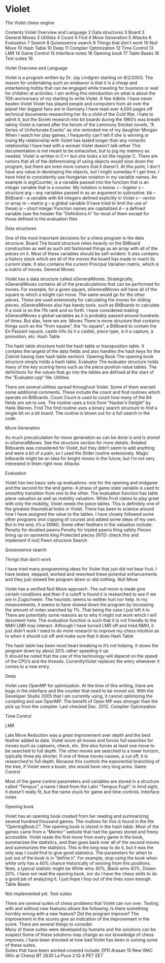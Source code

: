 # Violet
The Violet chess engine

Contents
Violet Overview and Language	2
Data structures	3
Board	3
General Moves	3
Utilities	4
Count	4
Find	4
Move Generation	5
Attacks	6
Evaluation	7
Search	8
Quisessence search	9
Things that don't work	10
Null Move	10
Hash Table	10
Deep	11
Complier Optimization	12
Time Control	13
LMR	14
Game Control	15
Interface notes	16
Opening book	17
Table Bases	18
Test suites	19


Violet Overview and Language

Violet is a program written by Dr. Jay Lindgren starting on 9/2/2003.  The reason for undertaking such an endeavor is that it is a cheap and entertaining hobby that can be engaged while traveling for business or wait for children at activities.  I am writing this introduction on what is about the 10th anniversary of my starting to write Violet.  A few tidbits:
I have never beaten Violet
Violet has played people and computers from all over the planet
Her biggest fans are in Germany
I have read over 4,000 pages off technical documents researching her
As a child of the Cold War, I hate to admit it, but the Soviet research into bit boards during the 1960’s was breath taking
Violet is named after the heroin of the Lemmony Snicket novels, “A Series of Unfortunate Events” as she reminded me of my daughter Morgan
When I watch her play games, I frequently can’t tell if she is winning or losing
My relationship with Violet has lasted longer than any romantic relationship I have had with a woman
Violet doesn’t talk either
This documentation is not meant to be exhaustive, but to jog my memory as needed.
Violet is written in C++ but she looks a lot like regular C.  There are rumors that all of the deferenceing of using objects would slow down the program, but  there are even more rumors that it doesn’t.  At this point, I don’t have any value in developing the objects, but I might someday if I get time.
I have tried to consistently use Hungarian notation in my variable names.  An example is argiCounter, is a variable passed into the function that is an integer variable that is a counter.  My notation is below.
i – Ingeter
s – structure
arg – any variables passed in as an argument to subroutine.
bb – BitBoard – a variable with 64 integers defined explicitly in Violet
v – vector or array
m – matrix
g – a global variable (I have tried to limit the use of these)
si – short integer
Function names are capitalized
d – a defined variable (see the header  file “Definitions.h” for most of them except for those defined in the evaluation files

Data structures

One of the most important decisions for a chess program is the data structure.
Board
The board structure relies heavily on the BitBoard construction as well as such old fashioned things as an  array with all of the pieces on it. Most of these variables should be self-evident.
 It also contains a history stack which are all of the moves the board has made to reach its current state.  It also contains the current Principal Variation matrix, which is a matrix of moves.
General Moves	

Violet has a data structure called sGeneralMoves.  Strategically, sGeneralMoves contains all of the precalculations that can be performed for moves.  For example, for a given square, sGeneralMoves will have all of the square to which a knight can move.  The same would go for the other pieces.  These are used extensively for calculating the moves for sliding pieces.
sGeneralMoves also has handy tools, such as BitBoards to calculate if a rook is on the 7th rank and so forth.
I have considered making sGeneralMoves a global variables as it is probably passed around hundreds of times.  But alas, here we are.
Moves
There is move structure that contains things such as the “from square”, the “to square”, a BitBoard to contain the En Passant square, castle info (is it a castle), piece type, is it a capture, a promotion, etc.
Hash Table

The hash table structure hold the hash table or transposition table.  It contains the largest of the data fields and also handles the hash keys for the Zobrist hasing (see hash table section).
Opening Book
The opening book structure simply holds a hash table.
Evaluator
The evaluator structure holds many of the key scoring items such as the piece position value tables.  The definitions for the values that go into the tables are defined at the start of the “Evaluator.cpp” file.
Utilities

There are several utilities spread throughout Violet. Some of them warrant some additional comments.  These include the count and find routines which operate on BitBoards.
Count
Count is used to count how many of the 64 fields are set to one.  The routine uses a trick from “Hacker’s Delight” by Hank Warren.
Find
The find routine uses a binary search structure to find a single bit on a bit board.  The routine is blown out for a full search in the code.

Move Generation

As much precalculation for move generation as can be done is and is stored in sGeneralMoves.  See the structure section for more details.
Rotated Bitboards was considered for Violet, but they didn’t seem to add anything and were a bit of a pain, so I used the Slider routine extensively.
Magic bitboards might be an idea for knight moves in the future, but I’m not very interested in them right now.
Attacks

Evaluation

Violet has two basic sets up evaluations. one for the opening and midgame and the second for the end game.  A phase of game state variable is used to smoothly transition from one to the other.
The evaluation function has table piece valuation as well as mobility valuation.  While Fruit claims to play great with only the mobility, Violet needs the piece tables.
This is definitely one of the greatest theoretical holes in Violet.  There has been to science around how I have assigned the value to the tables.  I have closely followed some other programs (not copying of course) and added some ideas of my own.  But in the end, it’s a SWAG.
Some other feathers in the valuation include:
Penalty for doubled pawns
Penalty for tripled pawns
King safety
Pieces lining up on oponents king
Protected pieces [NTD: check this and implement if not]
Pawn structure
Search

Quisessence search

Things that don't work

I have tried many programming ideas for Violet that just did not bear fruit.  I have tested, stepped, worked and reworked these potential enhancements and they just slowed the program down or did nothing.
Null Move

Violet has a verified Null Move approach.  The null move is made give certain conditions and then if a cutoff is found it is researched to see if we are in Zugschwein.
The heuristic seems to neither hurt nor help.  In my measurements, it seems to have slowed down the program by increasing the amount of notes searched by 1%.  That being the case I just left it in.
There are potentially some reasons as to why it might not work which I will document here.
The evaluation function is such that it is not friendly to the NMH
LMR may interact.  Although I have turned LMR off and tried NMH, it just didn’t work
I need to do more research to improve my chess intuition as to when it should cut off and make sure that it does
Hash Table

The hash table has been most heart breaking in it’s not helping.  It slows the program down by about 20% rather speeding it up.  
It should be noted that the use of this technology will depend on the speed of the CPU’s and the threads. 
CurrentlyViolet replaces the entry whenever it comes to a new entry.


Deep

Violet uses OpenMP for optimization.
At the time of this writing, there are bugs in the interface and the counter that need to be ironed out.
With the Developer Studio 2005 that I am currently using, it cannot optimizing the compiling and use OpenMP.  The benefit of Open MP was stronger than the pick up from the compiler.  Last checked Dec. 2012.
Complier Optimization

Time Control

LMR

Late Move Reduction was a great improvement over depth and the best feather added to date.  Violet score all moves and forces full searches for moves such as captuers, check, etc.  She also forces at least one move to be searched to full depth.  The other moves are searched to a lower horizon, typically three ply shorter.  If one of these moves causes, a cut off, it is researched to full depth.
Because this controls the exponential branching of the tree, if Violet were a boxer, she would have very long arms.
Game Control

Most of the game control parameters and variables are stored in a structure called “Tempus”, a name I liked from the Latin “Tempus Fugit”.  In hind sight, it doesn’t really fit, but the name stuck for game and time controls.
Interface notes

Opening book

Violet has an opening book created from her reading and summarizing several hundred thousand games.  The routines for this is found in the file “OpeningBook.C”.
The opening book is stored in the hash table.
Most of the games came from a “Mentor” website that had the games stored and freely accessible.
Violet reads the first move from every game in the book, summarizes the statistics, and then goes back over all of the second moves and summarizes the statistics.  This is the long way to do it, but it was the only way I could find to give good statistics.
The parameters for when to just out of the book is in “define.h”.  For example, stop using the book when white only has a 40% chance historically of winning from this positions.  Note, a typical statistic might be White wins 40%, Black wins 40%, Drawn 20%.
I have not read the opening book, nor do I have the chess skills to do a good job of analyzing it.  I just hope I hop out of the lines soon enough.
Table Bases

Not implemented yet.
Test suites

There are several suites of chess problems that Violet can run over.  Testing with and without new features allows the following:
Is there something horribly wrong with a new feature?
Did the program improve?
The improvement in the scores give an indication of the improvement in the score.
There are several things to consider.  
Many of these suites were developed by humans and the solutions can be suspect
Some of these solutions may change as our knowledge of chess improves.
I have been shocked at how bad Violet has been in solving some of these suites.  
Suites that have been worked covered include:
EPD
Arasan 15
New WAC (Win at Chess)
BT 2630
La Puce 2
IQ 4
PET
EET
